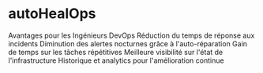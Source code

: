 # autoHealOps
Avantages pour les Ingénieurs DevOps Réduction du temps de réponse aux incidents  Diminution des alertes nocturnes grâce à l'auto-réparation  Gain de temps sur les tâches répétitives  Meilleure visibilité sur l'état de l'infrastructure  Historique et analytics pour l'amélioration continue
